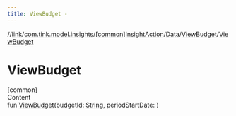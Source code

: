```yaml
---
title: ViewBudget -
---
```

//[link](../../../../index.md)/[com.tink.model.insights](../../../index.md)/[[common]InsightAction](../../index.md)/[Data](../index.md)/[ViewBudget](index.md)/[ViewBudget](-view-budget.md)



# ViewBudget  
[common]  
Content  
fun [ViewBudget](-view-budget.md)(budgetId: [String](https://kotlinlang.org/api/latest/jvm/stdlib/kotlin/-string/index.html), periodStartDate: <ERROR CLASS>)  



